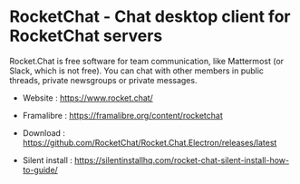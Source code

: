 # RocketChat - Chat desktop client for RocketChat servers

Rocket.Chat is free software for team communication, like Mattermost
(or Slack, which is not free). You can chat with other members in public
threads, private newsgroups or private messages.

* Website : https://www.rocket.chat/
* Framalibre : https://framalibre.org/content/rocketchat

* Download : https://github.com/RocketChat/Rocket.Chat.Electron/releases/latest
* Silent install : https://silentinstallhq.com/rocket-chat-silent-install-how-to-guide/
